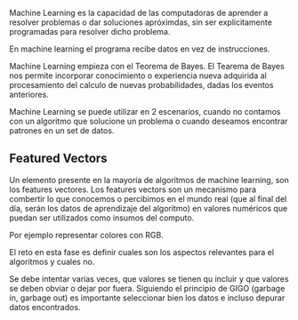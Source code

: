 Machine Learning es la capacidad de las computadoras de aprender a resolver problemas o dar soluciones apróximdas, sin ser explícitamente programadas para resolver dicho problema.

En machine learning el programa recibe datos en vez de instrucciones.

Machine Learning empieza con el Teorema de Bayes. El Tearema de Bayes nos permite incorporar conocimiento o experiencia nueva adquirida al procesamiento del calculo de nuevas probabilidades, dadas los eventos anteriores.

Machine Learning se puede utilizar en 2 escenarios, cuando no contamos con un algoritmo que solucione un problema o cuando deseamos encontrar patrones en un set de datos.

## Featured Vectors

Un elemento presente en la mayoría de algoritmos de machine learning, son los features vectores. Los features vectors son un mecanismo para combertir lo que conocemos o percibimos en el mundo real (que al final del día, serán los datos de aprendizaje del algoritmo) en valores numéricos que puedan ser utilizados como insumos del computo.

Por ejemplo representar colores con RGB.

El reto en esta fase es definir cuales son los aspectos relevantes para el algoritmos y cuales no.

Se debe intentar varias veces, que valores se tienen qu incluir y que valores se deben obviar o dejar por fuera. Siguiendo el principio de GIGO (garbage in, garbage out) es importante seleccionar bien los datos e incluso depurar datos encontrados.
<!--stackedit_data:
eyJoaXN0b3J5IjpbMTE1NTg5OTUzNCwxNjg3Nzg0MzQ0LDEwMz
I5MjU1MThdfQ==
-->